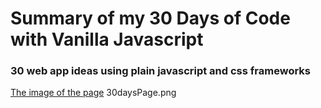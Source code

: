 # Summary of my 30 Days of Code with Vanilla Javascript
### 30 web app ideas using plain javascript and css frameworks
[The image of the page](30daysPage.png)
30daysPage.png
